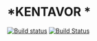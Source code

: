 # *KENTAVOR *
[![Build status](https://ci.appveyor.com/api/projects/status/6opjf5ooniww1pf3/branch/dev?svg=true)](https://ci.appveyor.com/project/Engage222/laba2-3qflw/branch/dev)
[![Build Status](https://travis-ci.org/Engage222/laba2.svg?branch=dev)](https://travis-ci.org/Engage222/laba2) 